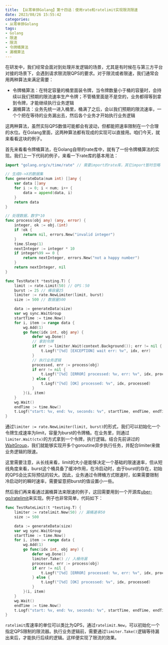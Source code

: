 ```yaml
---
title: 【从零单排Golang】第十四话：使用rate和ratelimit实现限流限速
date: 2023/08/26 15:55:42
categories:
- 从零单排Golang
tags:
- Golang
- 限速
- 限流
- 令牌桶算法
- 漏桶算法
---
```


在研发中，我们经常会面对到处理并发逻辑的场景，尤其是有时候在与第三方平台对接的场景下，会遇到请求限流限QPS的要求。对于限流或者限速，我们通常会用两种算法来满足需要：

- 令牌桶算法：在特定容量的桶里面装令牌，当令牌数量小于桶的容量时，会持续以我们预期的限流速率生产令牌；不管桶里面是不是空的，业务都得等到拿到令牌，才能继续执行业务逻辑
- 漏桶算法：业务先统一进入桶里，桶满了之后，会以我们预期的限流速率，一个个把在等待的业务漏出去，然后各个业务才开始执行业务逻辑

这两种算法，虽然实际QPS数值可能都会有波动，但都能把速率限制在一个合理的水位。在Golang里面，这两种算法都有现成的实现可以直接用。咱们今天，就来看看这块的例子。

<!-- more -->

首先来看看令牌桶算法，在Golang自带的rate库中，就有了一份令牌桶算法的实现。我们上一下代码的例子，来看一下rate库的基本用法：

```go
import "golang.org/x/time/rate" // 需要import的rate库，其它import暂时忽略

// 生成0->X的数据集
func generateData(num int) []any {
    var data []any
    for i := 0; i < num; i++ {
        data = append(data, i)
    }
    return data
}

// 处理数据，数字*10
func process(obj any) (any, error) {
    integer, ok := obj.(int)
    if !ok {
        return nil, errors.New("invalid integer")
    }
    time.Sleep(1)
    nextInteger := integer * 10
    if integer%99 == 0 {
        return nextInteger, errors.New("not a happy number")
    }
    return nextInteger, nil
}

func TestRate(t *testing.T) {
    limit := rate.Limit(50) // QPS：50
    burst := 25 // 桶容量25
    limiter := rate.NewLimiter(limit, burst)
    size := 500 // 数据量500

    data := generateData(size)
    var wg sync.WaitGroup
    startTime := time.Now()
    for i, item := range data {
        wg.Add(1)
        go func(idx int, obj any) {
            defer wg.Done()
            // 拿到令牌
            if err := limiter.Wait(context.Background()); err != nil {
                t.Logf("[%d] [EXCEPTION] wait err: %v", idx, err)
            }
            // 执行业务逻辑
            processed, err := process(obj)
            if err != nil {
                t.Logf("[%d] [ERROR] processed: %v, err: %v", idx, processed, err)
            } else {
                t.Logf("[%d] [OK] processed: %v", idx, processed)
            }
        }(i, item)
    }
    wg.Wait()
    endTime := time.Now()
    t.Logf("start: %v, end: %v, seconds: %v", startTime, endTime, endTime.Sub(startTime).Seconds())
}
```

通过`limiter := rate.NewLimiter(limit, burst)`的形式，我们可以初始化一个令牌生成速率为limit，容量为burst的令牌桶。在业务里，则通过`limiter.Wait(ctx)`的方式拿到一个令牌，执行逻辑。结合先前讲过的[WaitGroup](https://utmhikari.top/2023/08/06/gofromzero/13_waitgroup/)，我们就能够实现开多个goroutine异步执行任务，并配合limiter来做业务逻辑的限速。

这里需要注意，从长线来看，limit的大小是能够决定一个基础的限速速率，但从短线角度来看，burst这个桶具备了缓冲作用，在冷启动时，由于burst的存在，初始的QPS会比实际预估的较大。因此，业务通过令牌桶方式限速时，如果需要限制冷启动时的瞬时速率，需要留意把burst的值设置小一些。

然后我们再来看通过漏桶算法来限速的例子，这回需要用到一个开源库[uber-go/ratelimit](https://github.com/uber-go/ratelimit)来实现。例子也非常简单，代码如下：

```go
func TestRateLimit(t *testing.T) {
    limiter := ratelimit.New(50) // 漏桶速率50
    size := 500

    data := generateData(size)
    var wg sync.WaitGroup
    startTime := time.Now()
    for i, item := range data {
        wg.Add(1)
        go func(idx int, obj any) {
            defer wg.Done()
            limiter.Take() // 入桶待漏
            processed, err := process(obj)
            if err != nil {
                t.Logf("[%d] [ERROR] processed: %v, err: %v", idx, processed, err)
            } else {
                t.Logf("[%d] [OK] processed: %v", idx, processed)
            }
        }(i, item)
    }
    wg.Wait()
    endTime := time.Now()
    t.Logf("start: %v, end: %v, seconds: %v", startTime, endTime, endTime.Sub(startTime).Seconds())
}
```

`ratelimit`库速率的单位可以类比为QPS，通过`ratelimit.New`，可以初始化一个指定QPS限制的限流器。执行业务逻辑前，需要通过`limiter.Take()`逻辑等待漏出来后，才能执行后续的逻辑。这样便实现了限流的效果。
